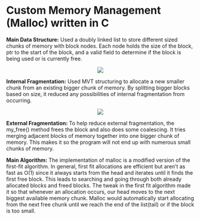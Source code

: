 # Custom Memory Management (Malloc) written in C
**Main Data Structure:** Used a doubly linked list to store different sized chunks of memory with block nodes. Each node holds the size of the block, ptr to the start of the block, and a valid field to determine if the block is being used or is currently free.
 
<p align="center">
  <img src="https://user-images.githubusercontent.com/76246845/148721426-ea8c59b1-b38d-46a7-8f05-852b6aefd850.png" />
</p> 

**Internal Fragmentation:** Used MVT structuring to allocate a new smaller chunk from an existing bigger chunk of memory. By splitting bigger blocks based on size, it reduced any possibilities of internal fragmentation from occurring.
<p align="center">
  <img src="https://user-images.githubusercontent.com/76246845/148721457-1f1ec5da-a97e-4201-b0a7-f5a47bfac296.png" />
</p> 

**External Fragmentation:** To help reduce external fragmentation, the my_free() method frees the block and also does some coalescing. It tries merging adjacent blocks of memory together into one bigger chunk of memory. This makes it so the program will not end up with numerous small chunks of memory. 

**Main Algorithm:** The implementation of malloc is a modified version of the first-fit algorithm. In general, first fit allocations are efficient but aren’t as fast as O(1) since it always starts from the head and iterates until it finds the first free block. This leads to searching and going through both already allocated blocks and freed blocks. The tweak in the first fit algorithm made it so that whenever an allocation occurs, our head moves to the next biggest available memory chunk. Malloc would automatically start allocating from the next free chunk until we reach the end of the list(tail) or if the block is too small. 
